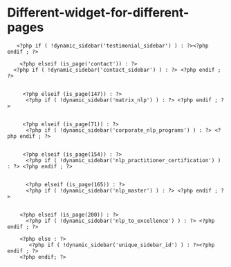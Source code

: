 # Different-widget-for-different-pages




<?php if ( is_page('testimonials') ) : ?>
       <?php if ( !dynamic_sidebar('testimonial_sidebar') ) : ?><?php endif ; ?>
 
        <?php elseif (is_page('contact')) : ?>
      <?php if ( !dynamic_sidebar('contact_sidebar') ) : ?> <?php endif ; ?>
         
         
         <?php elseif (is_page(147)) : ?>
          <?php if ( !dynamic_sidebar('matrix_nlp') ) : ?> <?php endif ; ?>
         
         
         <?php elseif (is_page(71)) : ?>
          <?php if ( !dynamic_sidebar('corporate_nlp_programs') ) : ?> <?php endif ; ?>
         
         
         <?php elseif (is_page(154)) : ?>
          <?php if ( !dynamic_sidebar('nlp_practitioner_certification') ) : ?> <?php endif ; ?>
         
         
          <?php elseif (is_page(165)) : ?>
          <?php if ( !dynamic_sidebar('nlp_master') ) : ?> <?php endif ; ?>
         
         
        <?php elseif (is_page(200)) : ?>
          <?php if ( !dynamic_sidebar('nlp_to_excellence') ) : ?> <?php endif ; ?>
         
        <?php else : ?>
           <?php if ( !dynamic_sidebar('unique_sidebar_id') ) : ?><?php endif ; ?>
        <?php endif; ?>
